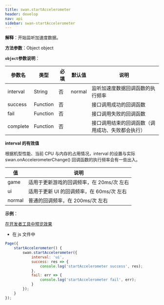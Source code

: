 ```yaml
---
title: swan.startAccelerometer
header: develop
nav: api
sidebar: swan-startAccelerometer
---
```


 
**解释**：开始监听加速度数据。

**方法参数**：Object object

**`object`参数说明**：

|参数名 |类型  |必填 | 默认值 |说明|
|---- | ---- | ---- | ----|----|
|interval|String |否 |normal|监听加速度数据回调函数的执行频率|
|success |Function  |  否 | |  接口调用成功的回调函数|
|fail  |  Function |   否 | | 接口调用失败的回调函数|
|complete |   Function |   否  | |接口调用结束的回调函数（调用成功、失败都会执行）|

**interval 的有效值**

根据机型性能、当前 CPU 与内存的占用情况，interval 的设置与实际 swan.onAccelerometerChange() 回调函数的执行频率会有一些出入。

|值 |说明|
|---- | ---- |
|game |适用于更新游戏的回调频率，在 20ms/次 左右|
|ui |适用于更新 UI 的回调频率，在 60ms/次 左右|
|normal |普通的回调频率，在 200ms/次 左右|

**示例**：

<a href="swanide://fragment/0ed5fe5e4d0957055cd7669fd83612731569478872196" title="在开发者工具中预览效果" target="_self">在开发者工具中预览效果</a>

* 在 js 文件中

```js
Page({
    startAccelerometer() {
        swan.startAccelerometer({
            interval: 'ui',
            success: res => {
                console.log('startAccelerometer success', res);
            },
            fail: err => {
                console.log('startAccelerometer fail', err);
            }
        });
    }
});
```

